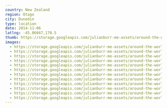 ```yaml
---
country: New Zealand
region: Otago
city: Dunedin
type: location
date: 2014-11-06
latlng: -45.86667,170.5
thumb: https://storage.googleapis.com/julianburr-me-assets/around-the-world/new-zealand/dunedin/IMG_8262--thumb.JPG
images:
  - https://storage.googleapis.com/julianburr-me-assets/around-the-world/new-zealand/dunedin/IMG_8250.JPG
  - https://storage.googleapis.com/julianburr-me-assets/around-the-world/new-zealand/dunedin/IMG_8285.JPG
  - https://storage.googleapis.com/julianburr-me-assets/around-the-world/new-zealand/dunedin/IMG_8244.JPG
  - https://storage.googleapis.com/julianburr-me-assets/around-the-world/new-zealand/dunedin/IMG_8238.JPG
  - https://storage.googleapis.com/julianburr-me-assets/around-the-world/new-zealand/dunedin/IMG_8307.JPG
  - https://storage.googleapis.com/julianburr-me-assets/around-the-world/new-zealand/dunedin/IMG_8323.JPG
  - https://storage.googleapis.com/julianburr-me-assets/around-the-world/new-zealand/dunedin/IMG_8248.JPG
  - https://storage.googleapis.com/julianburr-me-assets/around-the-world/new-zealand/dunedin/IMG_8264.JPG
  - https://storage.googleapis.com/julianburr-me-assets/around-the-world/new-zealand/dunedin/IMG_8262.JPG
  - https://storage.googleapis.com/julianburr-me-assets/around-the-world/new-zealand/dunedin/IMG_8256.JPG
  - https://storage.googleapis.com/julianburr-me-assets/around-the-world/new-zealand/dunedin/IMG_8243.JPG
  - https://storage.googleapis.com/julianburr-me-assets/around-the-world/new-zealand/dunedin/IMG_8269.JPG
---
```

